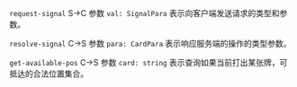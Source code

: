 ``request-signal`` S->C
参数 ``val: SignalPara`` 表示向客户端发送请求的类型和参数。

``resolve-signal`` C->S
参数 ``para: CardPara`` 表示响应服务端的操作的类型参数。

``get-available-pos`` C->S
参数 ``card: string`` 表示查询如果当前打出某张牌，可抵达的合法位置集合。
